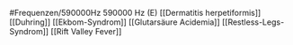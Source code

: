#Frequenzen/590000Hz
590000 Hz (E)
[[Dermatitis herpetiformis]]
[[Duhring]]
[[Ekbom-Syndrom]]
[[Glutarsäure Acidemia]]
[[Restless-Legs-Syndrom]]
[[Rift Valley Fever]]
